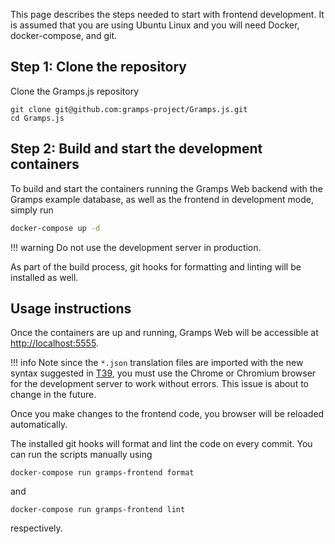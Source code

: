 This page describes the steps needed to start with frontend development. It is assumed that you are using Ubuntu Linux and you will need Docker, docker-compose, and git.

## Step 1: Clone the repository

Clone the Gramps.js repository
```
git clone git@github.com:gramps-project/Gramps.js.git
cd Gramps.js
```

## Step 2: Build and start the development containers

To build and start the containers running the Gramps Web backend with the Gramps example database, as well as the frontend in development mode, simply run

```bash
docker-compose up -d
```

!!! warning
    Do not use the development server in production.

As part of the build process, git hooks for formatting and linting will be installed as well.

## Usage instructions

Once the containers are up and running, Gramps Web will be accessible at [http://localhost:5555](http://localhost:5555).

!!! info
    Note since the `*.json` translation files are imported with the new syntax suggested in [T39](https://github.com/tc39/proposal-import-assertions), you must use the Chrome or Chromium browser for the development server to work without errors. This issue is about to change in the future.

Once you make changes to the frontend code, you browser will be reloaded automatically.

The installed git hooks will format and lint the code on every commit. You can run the scripts manually using

```
docker-compose run gramps-frontend format
```
and
```
docker-compose run gramps-frontend lint
```
respectively.
